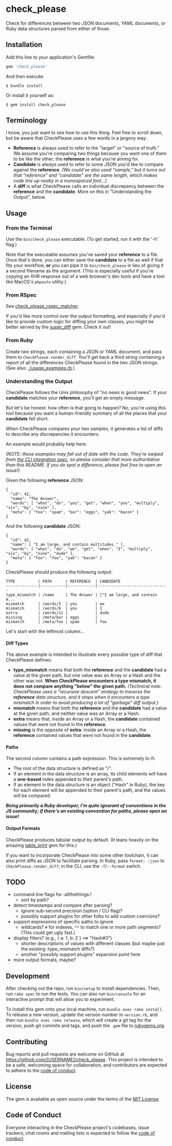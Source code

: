 # check_please

Check for differences between two JSON documents, YAML documents, or Ruby data
structures parsed from either of those.

## Installation

Add this line to your application's Gemfile:

```ruby
gem 'check_please'
```

And then execute:

    $ bundle install

Or install it yourself as:

    $ gem install check_please

## Terminology

I know, you just want to see how to use this thing.  Feel free to scroll down,
but be aware that CheckPlease uses a few words in a jargony way:

* **Reference** is always used to refer to the "target" or "source of truth."
  We assume you're comparing two things because you want one of them to be like
  the other; the **reference** is what you're aiming for.
* **Candidate** is always used to refer to some JSON you'd like to compare
  against the **reference**.  _(We could've also used "sample," but it turns
  out that "reference" and "candidate" are the same length, which makes code
  line up neatly in a monospaced font...)_
* A **diff** is what CheckPlease calls an individual discrepancy between the
  **reference** and the **candidate**.  More on this in "Understanding the Output",
  below.

## Usage

### From the Terminal

Use the `bin/check_please` executable.  (To get started, run it with the '-h' flag.)

Note that the executable assumes you've saved your **reference** to a file.
Once that's done, you can either save the **candidate** to a file as well if
that fits your workflow, **or** you can pipe it to `bin/check_please` in lieu
of giving it a second filename as the argument.  (This is especially useful if
you're copying an XHR response out of a web browser's dev tools and have a tool
like MacOS's `pbpaste` utility.)

### From RSpec

See [check_please_rspec_matcher](https://github.com/RealGeeks/check_please_rspec_matcher).

If you'd like more control over the output formatting, and especially if you'd
like to provide custom logic for diffing your own classes, you might be better
served by the [super_diff](https://github.com/mcmire/super_diff) gem.  Check it
out!

### From Ruby

Create two strings, each containing a JSON or YAML document, and pass them to
`CheckPlease.render_diff`.  You'll get back a third string containing a report
of all the differences CheckPlease found in the two JSON strings.  (See also:
[./usage_examples.rb](usage_examples.rb).)

### Understanding the Output

CheckPlease follows the Unix philosophy of "no news is good news".  If your
**candidate** matches your **reference**, you'll get an empty message.

But let's be honest:  how often is that going to happen?  No, you're using this
tool because you want a human-friendly summary of all the places that your
**candidate** fell short.

When CheckPlease compares your two samples, it generates a list of diffs to
describe any discrepancies it encounters.

An example would probably help here.

_(NOTE: these examples may fall out of date with the code.  They're swiped
from [the CLI integration spec](spec/cli_integration_spec.rb), so please
consider that more authoritative than this README.  If you do spot a
difference, please feel free to open an issue!)_

Given the following **reference** JSON:
```
{
  "id": 42,
  "name": "The Answer",
  "words": [ "what", "do", "you", "get", "when", "you", "multiply", "six", "by", "nine" ],
  "meta": { "foo": "spam", "bar": "eggs", "yak": "bacon" }
}
```

And the following **candidate** JSON:
```
{
  "id": 42,
  "name": [ "I am large, and contain multitudes." ],
  "words": [ "what", "do", "we", "get", "when", "I", "multiply", "six", "by", "nine", "dude" ],
  "meta": { "foo": "foo", "yak": "bacon" }
}
```

CheckPlease should produce the following output:

```
TYPE          | PATH      | REFERENCE  | CANDIDATE
--------------|-----------|------------|-------------------------------
type_mismatch | /name     | The Answer | ["I am large, and contain m...
mismatch      | /words/3  | you        | we
mismatch      | /words/6  | you        | I
extra         | /words/11 |            | dude
missing       | /meta/bar | eggs       |
mismatch      | /meta/foo | spam       | foo
```

Let's start with the leftmost column...

#### Diff Types

The above example is intended to illustrate every possible type of diff that
CheckPlease defines:

* **type_mismatch** means that both the **reference** and the **candidate** had
  a value at the given path, but one value was an Array or a Hash and the other
  was not.  **When CheckPlease encounters a type mismatch, it does not compare
  anything "below" the given path.**  _(Technical note:  CheckPlease uses a
  "recursive descent" strategy to traverse the **reference** data structure,
  and it stops when it encounters a type mismatch in order to avoid producing a
  lot of "garbage" diff output.)_
* **mismatch** means that both the **reference** and the **candidate** had a
  value at the given path, and neither value was an Array or a Hash.
* **extra** means that, inside an Array or a Hash, the **candidate** contained
  values that were not found in the **reference**.
* **missing** is the opposite of **extra**:  inside an Array or a Hash, the
  **reference** contained values that were not found in the **candidate**.

#### Paths

The second column contains a path expression.  This is extremely lo-fi:

* The root of the data structure is defined as "/".
* If an element in the data structure is an array, its child elements will have
  a **one-based** index appended to their parent's path.
* If an element in the data structure is an object ("Hash" in Ruby), the key
  for each element will be appended to their parent's path, and the values will
  be compared.

_**Being primarily a Ruby developer, I'm quite ignorant of conventions in the
JS community; if there's an existing convention for paths, please open an
issue!**_

#### Output Formats

CheckPlease produces tabular output by default.  (It leans heavily on the
amazing [table_print](http://tableprintgem.com) gem for this.)

If you want to incorporate CheckPlease into some other toolchain, it can also
print diffs as JSON to facilitate parsing.  In Ruby, pass `format: :json` to
`CheckPlease.render_diff`; in the CLI, use the `-f`/`--format` switch.

## TODO

* command line flags for :allthethings:!
  * sort by path?
* detect timestamps and compare after parsing?
  * ignore sub-second precision (option / CLI flag)?
  * possibly support plugins for other folks to add custom coercions?
* support expressions of specific paths to ignore
  * wildcards?  `#` for indexes, `**` to match one or more path segments?
    (This could get ugly fast.)
* display filters?  (e.g., { a: 1, b: 2 } ==> "Hash#3")
  * shorter descriptions of values with different classes
    (but maybe just the existing :type_mismatch diffs?)
  * another "possibly support plugins" expansion point here
* more output formats, maybe?

## Development

After checking out the repo, run `bin/setup` to install dependencies. Then, run
`rake spec` to run the tests. You can also run `bin/console` for an interactive
prompt that will allow you to experiment.

To install this gem onto your local machine, run `bundle exec rake install`. To
release a new version, update the version number in `version.rb`, and then run
`bundle exec rake release`, which will create a git tag for the version, push
git commits and tags, and push the `.gem` file to
[rubygems.org](https://rubygems.org).

## Contributing

Bug reports and pull requests are welcome on GitHub at
https://github.com/[USERNAME]/check_please. This project is intended to be a
safe, welcoming space for collaboration, and contributors are expected to
adhere to the [code of
conduct](https://github.com/[USERNAME]/check_please/blob/master/CODE_OF_CONDUCT.md).


## License

The gem is available as open source under the terms of the [MIT
License](https://opensource.org/licenses/MIT).

## Code of Conduct

Everyone interacting in the CheckPlease project's codebases, issue trackers,
chat rooms and mailing lists is expected to follow the [code of
conduct](https://github.com/[USERNAME]/check_please/blob/master/CODE_OF_CONDUCT.md).
